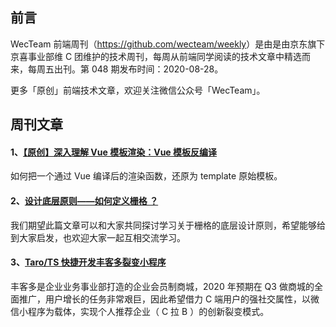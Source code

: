 ## 前言

WecTeam 前端周刊（<https://github.com/wecteam/weekly>）是由是由京东旗下京喜事业部维 C 团维护的技术周刊，每周从前端同学阅读的技术文章中精选而来，每周五出刊。第 048 期发布时间：2020-08-28。

更多「原创」前端技术文章，欢迎关注微信公众号「WecTeam」。

## 周刊文章

#### 1、[【原创】深入理解 Vue 模板渲染：Vue 模板反编译](https://mp.weixin.qq.com/s/KPpeNLviMctM0SUGDBm_CQ)

如何把一个通过 Vue 编译后的渲染函数，还原为 template 原始模板。

#### 2、[设计底层原则——如何定义栅格 ？](https://mp.weixin.qq.com/s/9HNyr4n7uAk9S2yvF2s3_w)

我们期望此篇文章可以和大家共同探讨学习关于栅格的底层设计原则，希望能够给到大家启发，也欢迎大家一起互相交流学习。

#### 3、[Taro/TS 快捷开发丰客多裂变小程序](https://jelly.jd.com/article/5f338b21586c3c01563e640c)

丰客多是企业业务事业部打造的企业会员制商城，2020 年预期在 Q3 做商城的全面推广，用户增长的任务非常艰巨，因此希望借力 C 端用户的强社交属性，以微信小程序为载体，实现个人推荐企业（ C 拉 B ）的创新裂变模式。